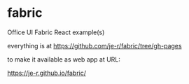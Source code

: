 # fabric
Office UI Fabric React example(s)


everything is at https://github.com/je-r/fabric/tree/gh-pages 

to make it available as web app at URL:

https://je-r.github.io/fabric/
